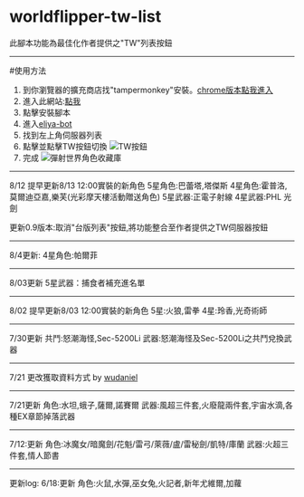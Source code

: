 # worldflipper-tw-list

此腳本功能為最佳化作者提供之"TW"列表按鈕
<!-- 於 eliya-bot.herokuapp.com 新增一個台服目前推出的角色及武器的篩選按鈕
按鈕位置於上方切換武器角色按鈕旁邊
#### 按鈕位置
![按鈕位置](https://upload.cc/i1/2021/06/15/ZBPtER.png)
#### 使用示意圖
![使用示意圖](https://upload.cc/i1/2021/06/15/oKGsSQ.png) -->

------------

#使用方法

1. 到你瀏覽器的擴充商店找"tampermonkey"安裝。[chrome版本點我進入](https://chrome.google.com/webstore/detail/tampermonkey/dhdgffkkebhmkfjojejmpbldmpobfkfo?hl=zh-TW)
2. 進入此網站:[點我](https://greasyfork.org/zh-TW/scripts/429676-%E5%BD%88%E5%B0%84%E4%B8%96%E7%95%8C%E8%83%8C%E5%8C%85%E7%B6%B2%E5%8F%AA%E9%A1%AF%E7%A4%BA%E5%8F%B0%E6%9C%8D%E8%A7%92%E8%89%B2)  
3. 點擊安裝腳本  
4. 進入[eliya-bot](https://eliya-bot.herokuapp.com/)
5. 找到左上角伺服器列表
6. 點擊並點擊TW按鈕切換
![TW按鈕](https://upload.cc/i1/2021/08/12/rVZQcy.png)
7. 完成
![彈射世界角色收藏庫](https://upload.cc/i1/2021/08/12/w4WaLA.png)

------------
8/12
提早更新8/13 12:00實裝的新角色
5星角色:巴蕾塔,塔傑斯
4星角色:霍普洛,莫爾迪亞嘉,樂芙(光彩摩天樓活動贈送角色)
5星武器:正電子射線
4星武器:PHL 光劍

更新0.9版本:取消"台版列表"按鈕,將功能整合至作者提供之TW伺服器按鈕

------------
8/4更新:
4星角色:帕爾菲

------------
8/03更新
5星武器：捕食者補充進名單

------------
8/02
提早更新8/03 12:00實裝的新角色
5星:火狼,雷拳
4星:玲香,光奇術師

------------
7/30更新
共鬥:怒潮海怪,Sec-5200Li
武器:怒潮海怪及Sec-5200Li之共鬥兌換武器

------------
7/21
更改獲取資料方式 by [wudaniel](https://github.com/wudaniel)

------------
7/21更新
角色:水坦,蛾子,薩爾,諾賽爾
武器:風超三件套,火廢龍兩件套,宇宙水滴,各種EX章節掉落武器

------------
7/12:更新
角色:冰魔女/暗魔劍/花魁/雷弓/萊薇/盧/雷秘劍/凱特/庫蘭
武器:火超三件套,情人節書

------------
更新log:
6/18:更新
角色:火鼠,水彈,巫女兔,火記者,新年尤維爾,加蘿
